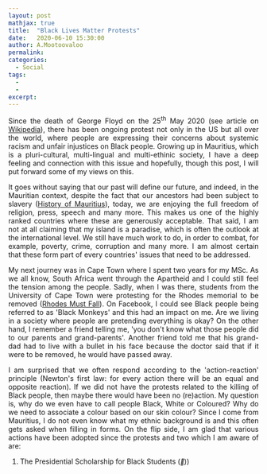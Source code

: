 ```yaml
---
layout: post
mathjax: true
title:  "Black Lives Matter Protests"
date:   2020-06-10 15:30:00
author: A.Mootoovaloo
permalink:
categories:
  - Social
tags:
  - 
  -
excerpt:
---
```


<p align="justify">Since the death of George Floyd on the 25<sup>th</sup> May 2020 (see article on <a href="https://en.wikipedia.org/wiki/Killing_of_George_Floyd">Wikipedia</a>), there has been ongoing protest not only in the US but all over the world, where people are expressing their concerns about systemic racism and unfair injustices on Black people. Growing up in Mauritius, which is a pluri-cultural, multi-lingual and multi-ethinic society, I have a deep feeling and connection with this issue and hopefully, though this post, I will put forward some of my views on this.</p>

<p align="justify">It goes without saying that our past will define our future, and indeed, in the Mauritian context, despite the fact that our ancestors had been subject to slavery (<a href="https://en.wikipedia.org/wiki/History_of_Mauritius">History of Mauritius</a>), today, we are enjoying the full freedom of religion, press, speech and many more. This makes us one of the highly ranked countries where these are generously acceptable. That said, I am not at all claiming that my island is a paradise, which is often the outlook at the international level. We still have much work to do, in order to combat, for example, poverty, crime, corruption and many more. I am almost certain that these form part of every countries' issues that need to be addressed.</p>

<p align="justify">My next journey was in Cape Town where I spent two years for my MSc. As we all know, South Africa went through the Apartheid and I could still feel the tension among the people. Sadly, when I was there, students from the University of Cape Town were protesting for the Rhodes memorial to be removed (<a href="https://en.wikipedia.org/wiki/Rhodes_Must_Fall">Rhodes Must Fall</a>). On Facebook, I could see Black people being referred to as 'Black Monkeys' and this had an impact on me. Are we living in a society where people are pretending everything is okay? On the other hand, I remember a friend telling me, 'you don't know what those people did to our parents and grand-parents'. Another friend told me that his grand-dad had to live with a bullet in his face because the doctor said that if it were to be removed, he would have passed away.</p>

<p align="justify">I am surprised that we often respond according to the 'action-reaction' principle (Newton's first law: for every action there will be an equal and opposite reaction). If we did not have the protests related to the killing of Black people, then maybe there would have been no (re)action. My question is, why do we even have to call people Black, White or Coloured? Why do we need to associate a colour based on our skin colour? Since I come from Mauritius, I do not even know what my ethnic background is and this often gets asked when filling in forms. On the flip side, I am glad that various actions have been adopted since the protests and two which I am aware of are:
<ol>
  <li>The Presidential Scholarship for Black Students (<a href="https://www.imperial.ac.uk/giving/donate/black-scholarship/"><i style="font-size:12px" class="fa">&#xf08e;</i></a>))</li>
</ol>
</p>


<!-- black asian minority ethnic (BAME)  -->

